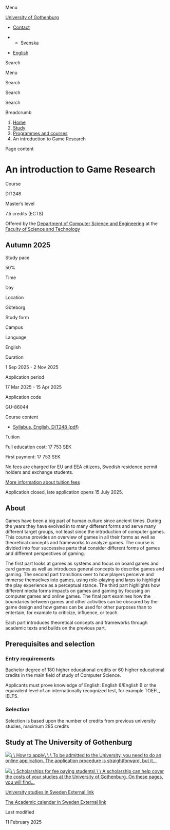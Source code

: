 Menu

[University of Gothenburg](https://www.gu.se/en)

- [Contact](https://www.gu.se/en/contact)

- - [Svenska](https://www.gu.se/studera/hitta-utbildning/introduktion-till-spelvetenskap-dit248)
- [English](https://www.gu.se/en/study-gothenburg/an-introduction-to-game-research-dit248)

Search


Menu


Search


Search

Search

Breadcrumb

1. [Home](https://www.gu.se/en)
2. [Study](https://www.gu.se/en/study-in-gothenburg)
3. [Programmes and courses](https://www.gu.se/en/study-in-gothenburg/study-options)
4. An introduction to Game Research


Page content

# An introduction to Game Research

Course


DIT248


Master’s level



7.5 credits (ECTS)




Offered by the
[Department of Computer Science and Engineering](https://www.gu.se/en/computer-science-engineering)
at the
[Faculty of Science and Technology](https://www.gu.se/en/science-and-technology)

## Autumn 2025

Study pace


50%

Time


Day

Location


Göteborg

Study form


Campus

Language


English

Duration


1 Sep 2025
\- 2 Nov 2025

Application period


17 Mar 2025
\- 15 Apr 2025

Application code


GU-86044

Course content


- [Syllabus, English, DIT248 (pdf)](https://kursplaner.gu.se/pdf/kurs/en/DIT248)


Tuition


Full education cost: 17 753 SEK

First payment: 17 753 SEK

No fees are charged for EU and EEA citizens, Swedish residence permit holders and exchange students.

[More information about tuition fees](https://www.gu.se/en/study-in-gothenburg/apply/tuition-fees)

Application closed, late application opens 15 July 2025.


## About

Games have been a big part of human culture since ancient times. During the years they have evolved in to many different forms and serve many different target groups, not least since the introduction of computer games. This course provides an overview of games in all their forms as well as theoretical concepts and frameworks to analyze games. The course is divided into four successive parts that consider different forms of games and different perspectives of gaming.

The first part looks at games as systems and focus on board games and card games as well as introduces general concepts to describe games and gaming. The second part transitions over to how players perceive and immerse themselves into games, using role-playing and larps to highlight the play experience as a perceptual stance. The third part highlights how different media forms impacts on games and gaming by focusing on computer games and online games. The final part examines how the boundaries between games and other activities can be obscured by the game design and how games can be used for other purposes than to entertain, for example to criticize, influence, or teach.

Each part introduces theoretical concepts and frameworks through academic texts and builds on the previous part.

## Prerequisites and selection

### Entry requirements

Bachelor degree of 180 higher educational credits or 60 higher educational credits in the main field of study of Computer Science.

Applicants must prove knowledge of English: English 6/English B or the equivalent level of an internationally recognized test, for example TOEFL, IELTS.

### Selection

Selection is based upon the number of credits from previous university studies, maximum 285 credits

## Study at The University of Gothenburg

[![](https://www.gu.se/sites/default/files/dynamic-image/dynamic_image_2188_218/public/2020-03/cytonn-photography-ZJEKICY5EXY-unsplash.jpg?media_id=2553&width=1904&height=208)\\
\\
How to apply\\
\\
\\
To be admitted to the University, you need to do an online application. The application procedure is straightforward, but it…](https://www.gu.se/en/study-in-gothenburg/apply)

[![](https://www.gu.se/sites/default/files/dynamic-image/dynamic_image_2188_218/public/2024-01/GU-7.jpg?media_id=95188&width=1904&height=208)\\
\\
Scholarships for fee paying students\\
\\
\\
A scholarship can help cover the costs of your studies at the University of Gothenburg. On these pages, you will find…](https://www.gu.se/en/study-in-gothenburg/apply/scholarships-for-fee-paying-students)

[University studies in Sweden External link](https://www.gu.se/en/study-in-gothenburg/before-you-arrive/university-studies-in-sweden "External link")

[The Academic calendar in Sweden External link](https://www.gu.se/en/study-in-gothenburg/when-you-are-here/academic-calendar "External link")

Last modified


11 February 2025